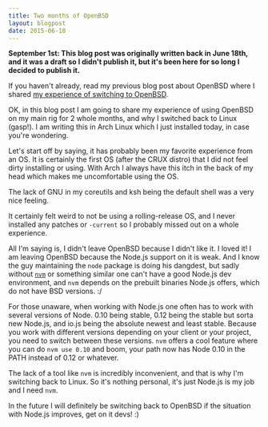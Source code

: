 ```yaml
---
title: Two months of OpenBSD
layout: blogpost
date: 2015-06-18
---
```


**September 1st: This blog post was originally written back in June 18th, and it
was a draft so I didn't publish it, but it's been here for so long I decided to
publish it.**

If you haven't already, read my previous blog post about OpenBSD where I shared
[my experience of switching to OpenBSD][sto].

[sto]: https://greduan.com/blog/2015/04/19/mstobfi

OK, in this blog post I am going to share my experience of using OpenBSD on my
main rig for 2 whole months, and why I switched back to Linux (gasp!).  I am
writing this in Arch Linux which I just installed today, in case you're
wondering.

Let's start off by saying, it has probably been my favorite experience from an
OS.  It is certainly the first OS (after the CRUX distro) that I did not feel
dirty installing or using.  With Arch I always have this itch in the back of my
head which makes me uncomfortable using the OS.

The lack of GNU in my coreutils and ksh being the default shell was a very nice
feeling.

It certainly felt weird to not be using a rolling-release OS, and I never
installed any patches or `-current` so I probably missed out on a whole
experience.

All I'm saying is, I didn't leave OpenBSD because I didn't like it.  I loved it!
I am leaving OpenBSD because the Node.js support on it is weak.  And I know the
guy maintaining the `node` package is doing his dangdest, but sadly without
[`nvm`][nvm] or something similar one can't have a good Node.js dev environment,
and `nvm` depends on the prebuilt binaries Node.js offers, which do not have
BSD versions. :/

[nvm]: https://github.com/creationix/nvm

For those unaware, when working with Node.js one often has to work with several
versions of Node.  0.10 being stable, 0.12 being the stable but sorta new
Node.js, and io.js being the absolute newest and least stable.  Because you work
with different versions depending on your client or your project, you need to
switch between these versions.  `nvm` offers a cool feature where you can do
`nvm use 0.10` and boom, your path now has Node 0.10 in the PATH instead of 0.12
or whatever.

The lack of a tool like `nvm` is incredibly inconvenient, and that is why I'm
switching back to Linux.  So it's nothing personal, it's just Node.js is my job
and I need `nvm`.

<!--
> TODO: Add link to blog post I haven't written yet. :P

Back to OpenBSD, I have written a blog post that will surely be of interest to
any Linux person thinking about switching or that are in the process of
switching.  It covers some of the questions that I myself had when switching.
-->

In the future I will definitely be switching back to OpenBSD if the situation
with Node.js improves, get on it devs! :)
